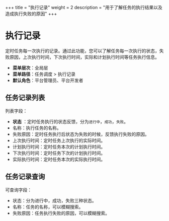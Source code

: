+++
title = "执行记录"
weight = 2
description = "用于了解任务的执行结果以及造成执行失败的原因"
+++

# 执行记录

定时任务每一次执行的记录。通过此功能，您可以了解任务每一次执行的状态，失败原因，上次执行时间，下次执行时间，实际和计划执行时间等任务执行信息。

- **菜单层次**：全局层
- **菜单路径**：任务调度 > 执行记录
- **默认角色**：平台管理员、平台开发者

## 任务记录列表

列表字段：

- **状态** ：定时任务执行的状态反馈，分为`进行中`，`成功`，`失败`。
- 名称：执行任务的名称。
- 失败原因：定时任务执行后状态为失败的时候，反馈执行失败的原因。
- 上次执行时间：定时任务上次执行的实际时间。
- 计划执行时间：定时任务本次的计划执行时间。
- 下次执行时间：定时任务下次的计划执行时间。
- 实际执行时间：定时任务本次的实际执行时间。


## 任务记录查询

可查询字段：

- 状态：分为进行中，成功，失败三种状态。
- 名称：任务的名称，可以模糊搜索。
- 失败原因：任务执行失败的原因，可以模糊搜索。